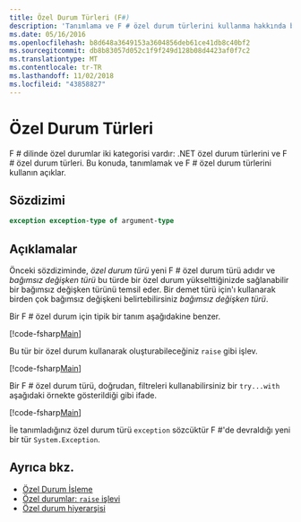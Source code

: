 ```yaml
---
title: Özel Durum Türleri (F#)
description: 'Tanımlama ve F # özel durum türlerini kullanma hakkında bilgi edinin.'
ms.date: 05/16/2016
ms.openlocfilehash: b8d648a3649153a3604856deb61ce41db8c40bf2
ms.sourcegitcommit: db8b83057d052c1f9f249d128b08d4423af0f7c2
ms.translationtype: MT
ms.contentlocale: tr-TR
ms.lasthandoff: 11/02/2018
ms.locfileid: "43858827"
---
```

# <a name="exception-types"></a>Özel Durum Türleri

F # dilinde özel durumlar iki kategorisi vardır: .NET özel durum türlerini ve F # özel durum türleri. Bu konuda, tanımlamak ve F # özel durum türlerini kullanın açıklar.

## <a name="syntax"></a>Sözdizimi

```fsharp
exception exception-type of argument-type
```

## <a name="remarks"></a>Açıklamalar

Önceki sözdiziminde, *özel durum türü* yeni F # özel durum türü adıdır ve *bağımsız değişken türü* bu türde bir özel durum yükselttiğinizde sağlanabilir bir bağımsız değişken türünü temsil eder. Bir demet türü için'ı kullanarak birden çok bağımsız değişkeni belirtebilirsiniz *bağımsız değişken türü*.

Bir F # özel durum için tipik bir tanım aşağıdakine benzer.

[!code-fsharp[Main](../../../../samples/snippets/fsharp/lang-ref-2/snippet5501.fs)]

Bu tür bir özel durum kullanarak oluşturabileceğiniz `raise` gibi işlev.

[!code-fsharp[Main](../../../../samples/snippets/fsharp/lang-ref-2/snippet5502.fs)]

Bir F # özel durum türü, doğrudan, filtreleri kullanabilirsiniz bir `try...with` aşağıdaki örnekte gösterildiği gibi ifade.

[!code-fsharp[Main](../../../../samples/snippets/fsharp/lang-ref-2/snippet5503.fs)]

İle tanımladığınız özel durum türü `exception` sözcüktür F #'de devraldığı yeni bir tür `System.Exception`.

## <a name="see-also"></a>Ayrıca bkz.

- [Özel Durum İşleme](index.md)
- [Özel durumlar: `raise` işlevi](the-raise-function.md)
- [Özel durum hiyerarşisi](https://msdn.microsoft.com/library/z4c5tckx.aspx)
